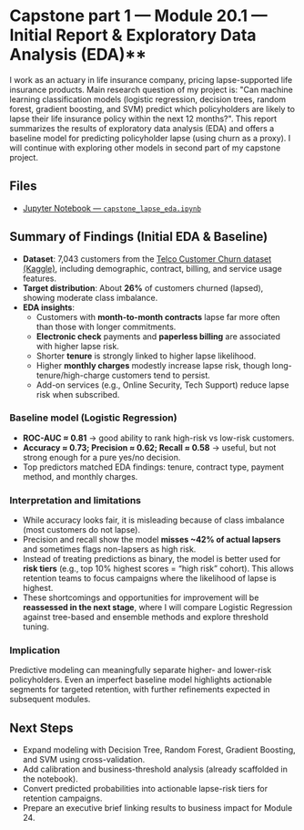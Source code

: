 # Capstone part 1 — Module 20.1 — Initial Report & Exploratory Data Analysis (EDA)**  
I work as an actuary in life insurance company, pricing lapse-supported life insurance products. Main research question of my project is: "Can machine learning classification models (logistic regression, decision trees, random forest, gradient boosting, and SVM) predict which policyholders are likely to lapse their life insurance policy within the next 12 months?". This report summarizes the results of exploratory data analysis (EDA) and offers a baseline model for predicting policyholder lapse (using churn as a proxy). I will continue with exploring other models in second part of my capstone project.

## Files

- [Jupyter Notebook — `capstone_lapse_eda.ipynb`](capstone_lapse_eda.ipynb)


## Summary of Findings (Initial EDA & Baseline)

- **Dataset**: 7,043 customers from the [Telco Customer Churn dataset (Kaggle)](https://www.kaggle.com/blastchar/telco-customer-churn), including demographic, contract, billing, and service usage features.
- **Target distribution**: About **26%** of customers churned (lapsed), showing moderate class imbalance.
- **EDA insights**:
  - Customers with **month-to-month contracts** lapse far more often than those with longer commitments.
  - **Electronic check** payments and **paperless billing** are associated with higher lapse risk.
  - Shorter **tenure** is strongly linked to higher lapse likelihood.
  - Higher **monthly charges** modestly increase lapse risk, though long-tenure/high-charge customers tend to persist.
  - Add-on services (e.g., Online Security, Tech Support) reduce lapse risk when subscribed.

### Baseline model (Logistic Regression)
- **ROC-AUC ≈ 0.81** → good ability to rank high-risk vs low-risk customers.  
- **Accuracy ≈ 0.73; Precision ≈ 0.62; Recall ≈ 0.58** → useful, but not strong enough for a pure yes/no decision.  
- Top predictors matched EDA findings: tenure, contract type, payment method, and monthly charges.  

### Interpretation and limitations
- While accuracy looks fair, it is misleading because of class imbalance (most customers do not lapse).  
- Precision and recall show the model **misses ~42% of actual lapsers** and sometimes flags non-lapsers as high risk.  
- Instead of treating predictions as binary, the model is better used for **risk tiers** (e.g., top 10% highest scores = “high risk” cohort). This allows retention teams to focus campaigns where the likelihood of lapse is highest.  
- These shortcomings and opportunities for improvement will be **reassessed in the next stage**, where I will compare Logistic Regression against tree-based and ensemble methods and explore threshold tuning.  

### Implication
Predictive modeling can meaningfully separate higher- and lower-risk policyholders. Even an imperfect baseline model highlights actionable segments for targeted retention, with further refinements expected in subsequent modules.  

## Next Steps

- Expand modeling with Decision Tree, Random Forest, Gradient Boosting, and SVM using cross-validation.
- Add calibration and business-threshold analysis (already scaffolded in the notebook).
- Convert predicted probabilities into actionable lapse-risk tiers for retention campaigns.
- Prepare an executive brief linking results to business impact for Module 24.






